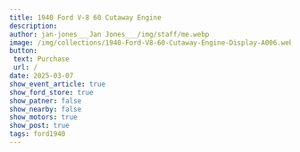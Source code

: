 ```yaml
---
title: 1940 Ford V-8 60 Cutaway Engine
description: 
author: jan-jones___Jan Jones___/img/staff/me.webp
image: /img/collections/1940-Ford-V8-60-Cutaway-Engine-Display-A006.webp
button: 
 text: Purchase
 url: /
date: 2025-03-07
show_event_article: true
show_ford_store: true
show_patner: false
show_nearby: false
show_motors: true
show_post: true
tags: ford1940
---
```


